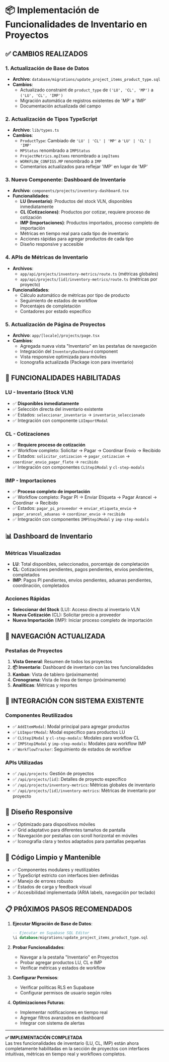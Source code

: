 # 📦 Implementación de Funcionalidades de Inventario en Proyectos

## ✅ **CAMBIOS REALIZADOS**

### **1. Actualización de Base de Datos**
- **Archivo**: `database/migrations/update_project_items_product_type.sql`
- **Cambios**:
  - Actualizado constraint de `product_type` de `('LU', 'CL', 'MP')` a `('LU', 'CL', 'IMP')`
  - Migración automática de registros existentes de 'MP' a 'IMP'
  - Documentación actualizada del campo

### **2. Actualización de Tipos TypeScript**
- **Archivo**: `lib/types.ts`
- **Cambios**:
  - `ProductType`: Cambiado de `'LU' | 'CL' | 'MP'` a `'LU' | 'CL' | 'IMP'`
  - `MPStatus` renombrado a `IMPStatus`
  - `ProjectMetrics.mpItems` renombrado a `impItems`
  - `WORKFLOW_CONFIGS.MP` renombrado a `IMP`
  - Comentarios actualizados para reflejar 'IMP' en lugar de 'MP'

### **3. Nuevo Componente: Dashboard de Inventario**
- **Archivo**: `components/projects/inventory-dashboard.tsx`
- **Funcionalidades**:
  - **LU (Inventario)**: Productos del stock VLN, disponibles inmediatamente
  - **CL (Cotizaciones)**: Productos por cotizar, requiere proceso de cotización
  - **IMP (Importaciones)**: Productos importados, proceso completo de importación
  - Métricas en tiempo real para cada tipo de inventario
  - Acciones rápidas para agregar productos de cada tipo
  - Diseño responsive y accesible

### **4. APIs de Métricas de Inventario**
- **Archivos**:
  - `app/api/projects/inventory-metrics/route.ts` (métricas globales)
  - `app/api/projects/[id]/inventory-metrics/route.ts` (métricas por proyecto)
- **Funcionalidades**:
  - Cálculo automático de métricas por tipo de producto
  - Seguimiento de estados de workflow
  - Porcentajes de completación
  - Contadores por estado específico

### **5. Actualización de Página de Proyectos**
- **Archivo**: `app/[locale]/projects/page.tsx`
- **Cambios**:
  - Agregada nueva vista "Inventario" en las pestañas de navegación
  - Integración del `InventoryDashboard` component
  - Vista responsive optimizada para móviles
  - Iconografía actualizada (Package icon para inventario)

## 🎯 **FUNCIONALIDADES HABILITADAS**

### **LU - Inventario (Stock VLN)**
- ✅ **Disponibles inmediatamente**
- ✅ Selección directa del inventario existente
- ✅ Estados: `seleccionar_inventario` → `inventario_seleccionado`
- ✅ Integración con componente `LUImportModal`

### **CL - Cotizaciones**
- ✅ **Requiere proceso de cotización**
- ✅ Workflow completo: Solicitar → Pagar → Coordinar Envío → Recibido
- ✅ Estados: `solicitar_cotizacion` → `pagar_cotizacion` → `coordinar_envio_pagar_flete` → `recibido`
- ✅ Integración con componentes `CLStep1Modal` y `cl-step-modals`

### **IMP - Importaciones**
- ✅ **Proceso completo de importación**
- ✅ Workflow completo: Pagar PI → Enviar Etiqueta → Pagar Arancel → Coordinar → Recibido
- ✅ Estados: `pagar_pi_proveedor` → `enviar_etiqueta_envio` → `pagar_arancel_aduanas` → `coordinar_envio` → `recibido`
- ✅ Integración con componentes `IMPStep1Modal` y `imp-step-modals`

## 📊 **Dashboard de Inventario**

### **Métricas Visualizadas**
- **LU**: Total disponibles, seleccionados, porcentaje de completación
- **CL**: Cotizaciones pendientes, pagos pendientes, envíos pendientes, completados
- **IMP**: Pagos PI pendientes, envíos pendientes, aduanas pendientes, coordinación, completados

### **Acciones Rápidas**
- **Seleccionar del Stock** (LU): Acceso directo al inventario VLN
- **Nueva Cotización** (CL): Solicitar precio a proveedor
- **Nueva Importación** (IMP): Iniciar proceso completo de importación

## 🚀 **NAVEGACIÓN ACTUALIZADA**

### **Pestañas de Proyectos**
1. **Vista General**: Resumen de todos los proyectos
2. **📦 Inventario**: Dashboard de inventario con las tres funcionalidades
3. **Kanban**: Vista de tablero (próximamente)
4. **Cronograma**: Vista de línea de tiempo (próximamente)
5. **Analíticas**: Métricas y reportes

## 🔧 **INTEGRACIÓN CON SISTEMA EXISTENTE**

### **Componentes Reutilizados**
- ✅ `AddItemModal`: Modal principal para agregar productos
- ✅ `LUImportModal`: Modal específico para productos LU
- ✅ `CLStep1Modal` y `cl-step-modals`: Modales para workflow CL
- ✅ `IMPStep1Modal` y `imp-step-modals`: Modales para workflow IMP
- ✅ `WorkflowTracker`: Seguimiento de estados de workflow

### **APIs Utilizadas**
- ✅ `/api/projects`: Gestión de proyectos
- ✅ `/api/projects/[id]`: Detalles de proyecto específico
- ✅ `/api/projects/inventory-metrics`: Métricas globales de inventario
- ✅ `/api/projects/[id]/inventory-metrics`: Métricas de inventario por proyecto

## 📱 **Diseño Responsive**
- ✅ Optimizado para dispositivos móviles
- ✅ Grid adaptativo para diferentes tamaños de pantalla
- ✅ Navegación por pestañas con scroll horizontal en móviles
- ✅ Iconografía clara y textos adaptados para pantallas pequeñas

## 🎨 **Código Limpio y Mantenible**
- ✅ Componentes modulares y reutilizables
- ✅ TypeScript estricto con interfaces bien definidas
- ✅ Manejo de errores robusto
- ✅ Estados de carga y feedback visual
- ✅ Accesibilidad implementada (ARIA labels, navegación por teclado)

## 📋 **PRÓXIMOS PASOS RECOMENDADOS**

1. **Ejecutar Migración de Base de Datos**:
   ```sql
   -- Ejecutar en Supabase SQL Editor
   \i database/migrations/update_project_items_product_type.sql
   ```

2. **Probar Funcionalidades**:
   - Navegar a la pestaña "Inventario" en Proyectos
   - Probar agregar productos LU, CL e IMP
   - Verificar métricas y estados de workflow

3. **Configurar Permisos**:
   - Verificar políticas RLS en Supabase
   - Configurar permisos de usuario según roles

4. **Optimizaciones Futuras**:
   - Implementar notificaciones en tiempo real
   - Agregar filtros avanzados en dashboard
   - Integrar con sistema de alertas

---

**✅ IMPLEMENTACIÓN COMPLETADA**  
Las tres funcionalidades de inventario (LU, CL, IMP) están ahora completamente habilitadas en la sección de proyectos con interfaces intuitivas, métricas en tiempo real y workflows completos.